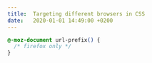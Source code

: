```yaml
---
title:  Targeting different browsers in CSS
date:   2020-01-01 14:49:00 +0200
---
```


```css
@-moz-document url-prefix() {
  /* firefox only */
}
```
